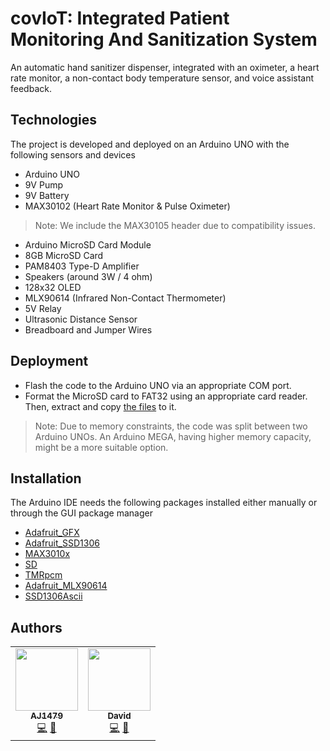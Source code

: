 # covIoT: Integrated Patient Monitoring And Sanitization System

An automatic hand sanitizer dispenser, integrated with an oximeter, a heart rate monitor, a non-contact body temperature sensor, and voice assistant feedback.

## Technologies

The project is developed and deployed on an Arduino UNO with the following sensors and devices

- Arduino UNO
- 9V Pump
- 9V Battery
- MAX30102 (Heart Rate Monitor & Pulse Oximeter)
> Note: We include the MAX30105 header due to compatibility issues.
- Arduino MicroSD Card Module
- 8GB MicroSD Card
- PAM8403 Type-D Amplifier
- Speakers (around 3W / 4 ohm)
- 128x32 OLED
- MLX90614 (Infrared Non-Contact Thermometer)
- 5V Relay
- Ultrasonic Distance Sensor
- Breadboard and Jumper Wires



## Deployment

- Flash the code to the Arduino UNO via an appropriate COM port.
- Format the MicroSD card to FAT32 using an appropriate card reader. Then, extract and copy [the files](https://drive.google.com/file/d/1hFaS7tp6d4xF5ni8bmdZ2aJVOVaNTmBx/view) to it.

> Note: Due to memory constraints, the code was split between two Arduino UNOs. An Arduino MEGA, having higher memory capacity, might be a more suitable option.

## Installation

The Arduino IDE needs the following packages installed either manually or through the GUI package manager

- [Adafruit_GFX](https://github.com/adafruit/Adafruit-GFX-Library)
- [Adafruit_SSD1306](https://github.com/adafruit/Adafruit_SSD1306)
- [MAX3010x](https://github.com/sparkfun/SparkFun_MAX3010x_Sensor_Library)
- [SD](https://www.arduino.cc/reference/en/libraries/sd/)
- [TMRpcm](https://github.com/TMRh20/TMRpcm)
- [Adafruit_MLX90614](https://github.com/adafruit/Adafruit-MLX90614-Library)
- [SSD1306Ascii](https://github.com/greiman/SSD1306Ascii)

## Authors

<table>
  <tr>
    <td align="center"><a href="https://github.com/AJ1479"><img src="https://avatars2.githubusercontent.com/u/67030839?v=4" width="100px;" alt=""/><br /><sub><b>AJ1479</b></sub></a><br /><a href="https://github.com/csivitu/CodeGolf-Backend/commits?author=AJ1479" title="Code">💻</a> <a href="https://github.com/csivitu/CodeGolf-Backend/commits?author=AJ1479" title="Documentation">📖</a></td>
    <td align="center"><a href="https://github.com/theProgrammerDavid"><img src="https://avatars.githubusercontent.com/u/35698009?v=4" width="100px;" alt=""/><br /><sub><b>David</b></sub></a><br /><a href="https://github.com/csivitu/CodeGolf-Backend/commits?author=ashikka" title="Code">💻</a> <a href="https://github.com/csivitu/CodeGolf-Backend/commits?author=ashikka" title="Documentation">📖</a></td>
  </tr>
</table>
